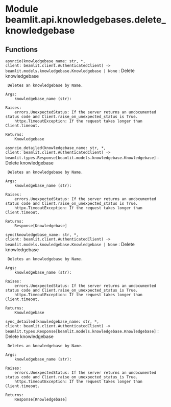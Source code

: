 Module beamlit.api.knowledgebases.delete_knowledgebase
======================================================

Functions
---------

`asyncio(knowledgebase_name: str, *, client: beamlit.client.AuthenticatedClient) ‑> beamlit.models.knowledgebase.Knowledgebase | None`
:   Delete knowledgebase
    
     Deletes an knowledgebase by Name.
    
    Args:
        knowledgebase_name (str):
    
    Raises:
        errors.UnexpectedStatus: If the server returns an undocumented status code and Client.raise_on_unexpected_status is True.
        httpx.TimeoutException: If the request takes longer than Client.timeout.
    
    Returns:
        Knowledgebase

`asyncio_detailed(knowledgebase_name: str, *, client: beamlit.client.AuthenticatedClient) ‑> beamlit.types.Response[beamlit.models.knowledgebase.Knowledgebase]`
:   Delete knowledgebase
    
     Deletes an knowledgebase by Name.
    
    Args:
        knowledgebase_name (str):
    
    Raises:
        errors.UnexpectedStatus: If the server returns an undocumented status code and Client.raise_on_unexpected_status is True.
        httpx.TimeoutException: If the request takes longer than Client.timeout.
    
    Returns:
        Response[Knowledgebase]

`sync(knowledgebase_name: str, *, client: beamlit.client.AuthenticatedClient) ‑> beamlit.models.knowledgebase.Knowledgebase | None`
:   Delete knowledgebase
    
     Deletes an knowledgebase by Name.
    
    Args:
        knowledgebase_name (str):
    
    Raises:
        errors.UnexpectedStatus: If the server returns an undocumented status code and Client.raise_on_unexpected_status is True.
        httpx.TimeoutException: If the request takes longer than Client.timeout.
    
    Returns:
        Knowledgebase

`sync_detailed(knowledgebase_name: str, *, client: beamlit.client.AuthenticatedClient) ‑> beamlit.types.Response[beamlit.models.knowledgebase.Knowledgebase]`
:   Delete knowledgebase
    
     Deletes an knowledgebase by Name.
    
    Args:
        knowledgebase_name (str):
    
    Raises:
        errors.UnexpectedStatus: If the server returns an undocumented status code and Client.raise_on_unexpected_status is True.
        httpx.TimeoutException: If the request takes longer than Client.timeout.
    
    Returns:
        Response[Knowledgebase]